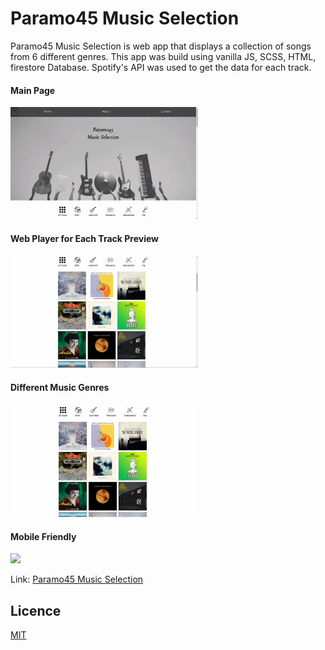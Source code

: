 # Paramo45 Music Selection

Paramo45 Music Selection is web app that displays a collection of songs from 6 different genres. This app was build using vanilla JS, SCSS, HTML, firestore Database. Spotify's API was used to get the data for each track.

#### Main Page

 <img src="mainPage.gif" width="300px">

#### Web Player for Each Track Preview

 <img src="deskWebPlayer.gif" width="300px">

#### Different Music Genres

 <img src="musicGenres.gif" width="300px">

 #### Mobile Friendly
 <img src="mobileVersion.gif" width="300px">


Link: [Paramo45 Music Selection](https://paramo45-music-selection.web.app/) 

## Licence

[MIT](https://choosealicense.com/licenses/mit/)

